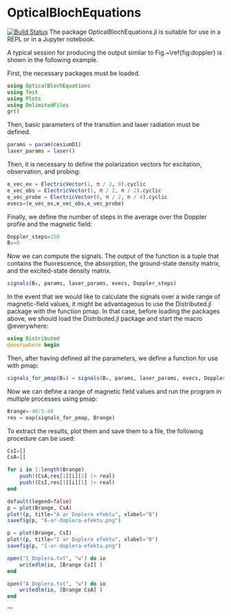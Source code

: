 # OpticalBlochEquations

[![Build Status](https://github.com/floriansLU/OpticalBlochEquations.jl/actions/workflows/CI.yml/badge.svg?branch=master)](https://github.com/floriansLU/OpticalBlochEquations.jl/actions/workflows/CI.yml?query=branch%3Amaster)
The package OpticalBlochEquations.jl is suitable for use in a REPL or in a Jupyter notebook. 

A typical session for producing the output similar to Fig.~\ref{fig:doppler} is shown in the following example. 

First, the necessary packages must be loaded. 

```julia
using OpticalBlochEquations
using Test
using Plots
using DelimitedFiles
gr()
```

Then, basic parameters of the transition and laser radiation must be defined.

```julia
params = param(cesiumD1)
laser_params = laser()
```

Then, it is necessary to define the polarization vectors for excitation, observation, and probing:

```julia
e_vec_ex = ElectricVector(1, π / 2, 0).cyclic
e_vec_obs = ElectricVector(1, π / 2, π / 2).cyclic
e_vec_probe = ElectricVector(0, π / 2, π / 4).cyclic
evecs=(e_vec_ex,e_vec_obs,e_vec_probe)
```

Finally, we define the number of steps in the average over the Doppler profile and the magnetic field:

```julia
Doppler_steps=150
B₀=0
```

Now we can compute the signals. The output of the function is a tuple that contains the fluorescence, the absorption, the ground-state density matrix, and the excited-state density matrix.

```julia
signals(B₀, params, laser_params, evecs, Doppler_steps)
```

In the event that we would like to calculate the signals over a wide range of magnetic-field values, it might be advantageous to use the Distributed.jl package with the function pmap. 
In that case, before loading the packages above, we should load the Distributed.jl package and start the macro @everywhere:

```julia
using Distributed
@everywhere begin
```

Then, after having defined all the parameters, we define a function for use with pmap:

```julia
signals_for_pmap(B₀) = signals(B₀, params, laser_params, evecs, Doppler_steps)
```

Now we can define a range of magnetic field values and run the program in multiple processes using pmap:

```julia
Brange=-40:5:40  
res = map(signals_for_pmap, Brange)
```

To extract the results, plot them and save them to a file, the following procedure can be used:

```julia
CsI=[]
CsA=[]

for i in 1:length(Brange)
    push!(CsA,res[1][i][2] |> real)
    push!(CsI,res[1][i][1] |> real)
end

default(legend=false)
p = plot(Brange, CsA)
plot!(p, title="A ar Doplera efektu", xlabel="B")
savefig(p, "A-ar-doplera-efektu.png")

p = plot(Brange, CsI)
plot!(p, title="I ar Doplera efektu", xlabel="B")
savefig(p, "I-ar-doplera-efektu.png")

open("I_Doplera.txt", "w") do io       
    writedlm(io, [Brange CsI] )               
end                                   

open("A_Doplera.txt", "w") do io       
    writedlm(io, [Brange CsA] )                
end
```
'''
